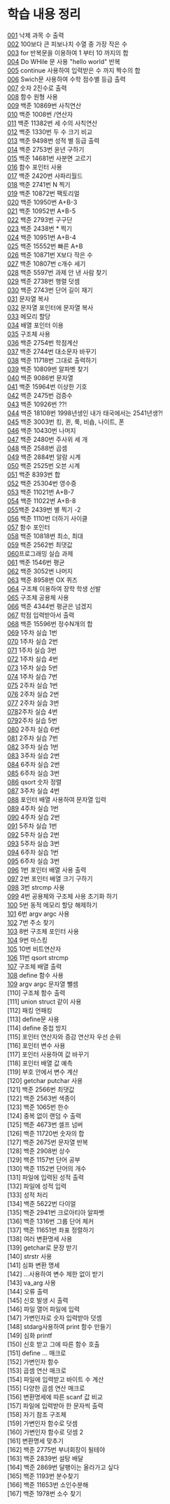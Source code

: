 # 학습 내용 정리
[001](https://github.com/fastew/Worksheet/blob/master/.vscode/001.c) 낙제 과목 수 출력<br>
[002](https://github.com/fastew/Worksheet/blob/master/.vscode/002.c) 100보다 큰 피보나치 수열 중 가장 작은 수<br>
[003](https://github.com/fastew/Worksheet/blob/master/.vscode/003.c) for 반복문을 이용하여 1 부터 10 까지의 합 <br>
[004](https://github.com/fastew/Worksheet/blob/master/.vscode/004.c) Do WHile 문 사용 "hello world" 반복<br>
[005](https://github.com/fastew/Worksheet/blob/master/.vscode/005.c) continue 사용하여 입력받은 수 까지 짝수의 합 <br>
[006](https://github.com/fastew/Worksheet/blob/master/.vscode/006.c) Swich문 사용하여 수학 점수별 등급 출력<br>
[007](https://github.com/fastew/Worksheet/blob/master/.vscode/007.c) 숫자 2진수로 출력<br>
[008](https://github.com/fastew/Worksheet/blob/master/008.c) 함수 원형 사용<br>
[009](https://github.com/fastew/Worksheet/blob/master/009.c) 백준 10869번 사칙연산 <br>
[010](https://github.com/fastew/Worksheet/blob/master/010.c) 백준 1008번 /연산자<br>
[011](https://github.com/fastew/Worksheet/blob/master/011.c) 백준 11382번 세 수의 사칙연산 <br>
[012](https://github.com/fastew/Worksheet/blob/master/012.c) 백준 1330번 두 수 크기 비교 <br>
[013](https://github.com/fastew/Worksheet/blob/master/013.c) 백준 9498번 성적 별 등급 출력<br>
[014](https://github.com/fastew/Worksheet/blob/master/014.c) 백준 2753번 윤년 구하기<br>
[015](https://github.com/fastew/Worksheet/blob/master/015.c) 백준 14681번 사분면 고르기 <br>
[016](https://github.com/fastew/Worksheet/blob/master/016.c) 함수 포인터 사용 <br>
[017](https://github.com/fastew/Worksheet/blob/master/017.c) 백준 2420번 사파리월드<br>
[018](https://github.com/fastew/Worksheet/blob/master/018.c) 백준 2741번 N 찍기<br>
[019](https://github.com/fastew/Worksheet/blob/master/019.c) 백준 10872번 팩토리얼 <br>
[020](https://github.com/fastew/Worksheet/blob/master/020.c) 백준 10950번 A+B-3<br>
[021](https://github.com/fastew/Worksheet/blob/master/021.c) 백준 10952번 A+B-5<br>
[022](https://github.com/fastew/Worksheet/blob/master/022.c) 백준 2793번 구구단<br>
[023](https://github.com/fastew/Worksheet/blob/master/023.c) 백준 2438번 * 찍기<br>
[024](https://github.com/fastew/Worksheet/blob/master/024.c) 백준 10951번 A+B-4<br>
[025](https://github.com/fastew/Worksheet/blob/master/025.c) 백준 15552번 빠른 A+B<br>
[026](https://github.com/fastew/Worksheet/blob/master/026.c) 백준 10871번 X보다 작은 수<br>
[027](https://github.com/fastew/Worksheet/blob/master/027.c) 백준 10807번 c개수 세기<br>
[028](https://github.com/fastew/Worksheet/blob/master/028.c) 백준 5597번 과제 안 낸 사람 찾기<br>
[029](https://github.com/fastew/Worksheet/blob/master/029.c) 백준 2738번 행렬 덧셈<br>
[030](https://github.com/fastew/Worksheet/blob/master/030.c) 백준 2743번 단어 길이 재기 <br>
[031](https://github.com/fastew/Worksheet/blob/master/031.c) 문자열 복사<br>
[032](https://github.com/fastew/Worksheet/blob/master/032.c) 문자열 포인터에 문자열 복사<br>
[033](https://github.com/fastew/Worksheet/blob/master/033.c) 메모리 할당 <br>
[034](https://github.com/fastew/Worksheet/blob/master/034.c) 배열 포인터 이용<br>
[035](https://github.com/fastew/Worksheet/blob/master/035.c) 구조체 사용<br>
[036](https://github.com/fastew/Worksheet/blob/master/036.c) 백준 2754번 학점계산<br>
[037](https://github.com/fastew/Worksheet/blob/master/037.c) 백준 2744번 대소문자 바꾸기<br>
[038](https://github.com/fastew/Worksheet/blob/master/038.c) 백준 11718번 그대로 출력하기 <br>
[039](https://github.com/fastew/Worksheet/blob/master/039.c) 백준 10809번 알파벳 찾기<br>
[040](https://github.com/fastew/Worksheet/blob/master/040.c) 백준 9086번 문자열<br>
[041](https://github.com/fastew/Worksheet/blob/master/041.c) 백준 15964번 이상한 기호 <br>
[042](https://github.com/fastew/Worksheet/blob/master/043.c) 백준 2475번 검증수<br>
[043](https://github.com/fastew/Worksheet/blob/master/043.c) 백준 10926번 ??!<br>
[044](https://github.com/fastew/Worksheet/blob/master/043.c) 백준 18108번 1998년생인 내가 태국에서는 2541년생?!<br>
[045](https://github.com/fastew/Worksheet/blob/master/043.c) 백준 3003번 킹, 퀸, 룩, 비숍, 나이트, 폰<br>
[046](https://github.com/fastew/Worksheet/blob/master/043.c) 백준 10430번 나머지 <br>
[047](https://github.com/fastew/Worksheet/blob/master/043.c) 백준 2480번 주사위 세 개 <br>
[048](https://github.com/fastew/Worksheet/blob/master/043.c) 백준 2588번 곱셈<br>
[049](https://github.com/fastew/Worksheet/blob/master/043.c) 백준 2884번 알람 시계<br>
[050](https://github.com/fastew/Worksheet/blob/master/043.c) 백준 2525번 오븐 시계<br>
[051](https://github.com/fastew/Worksheet/blob/master/043.c) 백준 8393번 합<br>
[052](https://github.com/fastew/Worksheet/blob/master/043.c) 백준 25304번 영수증 <br>
[053](https://github.com/fastew/Worksheet/blob/master/043.c) 백준 11021번 A+B-7<br>
[054](https://github.com/fastew/Worksheet/blob/master/043.c) 백준 11022번 A+B-8<br>
[055](https://github.com/fastew/Worksheet/blob/master/043.c)백준 2439번 별 찍기 -2<br>
[056](https://github.com/fastew/Worksheet/blob/master/043.c) 백준 1110번 더하기 사이클<br>
[057](https://github.com/fastew/Worksheet/blob/master/043.c) 함수 포인터 <br>
[058](https://github.com/fastew/Worksheet/blob/master/043.c) 백준 10818번 최소, 최대<br>
[059](https://github.com/fastew/Worksheet/blob/master/043.c) 백준 2562번 최댓값<br>
[060](https://github.com/fastew/Worksheet/blob/master/043.c)프로그래밍 실습 과제<br>
[061](https://github.com/fastew/Worksheet/blob/master/043.c) 백준 1546번 평균<br>
[062](https://github.com/fastew/Worksheet/blob/master/043.c) 백준 3052번 나머지<br>
[063](https://github.com/fastew/Worksheet/blob/master/043.c) 백준 8958번 OX 퀴즈 <br>
[064](https://github.com/fastew/Worksheet/blob/master/043.c) 구조체 이용하여 장학 학생 선발<br>
[065](https://github.com/fastew/Worksheet/blob/master/043.c) 구조체 공용체 사용<br>
[066](https://github.com/fastew/Worksheet/blob/master/043.c) 백준 4344번 평균은 넘겠지<br>
[067](https://github.com/fastew/Worksheet/blob/master/043.c) 학점 입력받아서 출력<br>
[068](https://github.com/fastew/Worksheet/blob/master/043.c) 백준 15596번 정수N개의 합<br>
[069](https://github.com/fastew/Worksheet/blob/master/043.c) 1주차 실습 1번 <br>
[070](https://github.com/fastew/Worksheet/blob/master/043.c) 1주차 실습 2번 <br>
[071](https://github.com/fastew/Worksheet/blob/master/043.c) 1주차 실습 3번<br>
[072](https://github.com/fastew/Worksheet/blob/master/043.c) 1주차 실습 4번<br>
[073](https://github.com/fastew/Worksheet/blob/master/043.c) 1주차 실습 5번<br>
[074](https://github.com/fastew/Worksheet/blob/master/043.c) 1주차 실습 7번<br>
[075](https://github.com/fastew/Worksheet/blob/master/043.c) 2주차 실습 1번 <br>
[076](https://github.com/fastew/Worksheet/blob/master/043.c) 2주차 실습 2번 <br>
[077](https://github.com/fastew/Worksheet/blob/master/043.c) 2주차 실습 3번 <br>
[078](https://github.com/fastew/Worksheet/blob/master/078c)2주차 실습 4번 <br>
[079](https://github.com/fastew/Worksheet/blob/master/079.c)2주차 실습 5번<br>
[080](https://github.com/fastew/Worksheet/blob/master/080.c) 2주차 실습 6번<br>
[081](https://github.com/fastew/Worksheet/blob/master/081.c) 2주차 실습 7번 <br>
[082](https://github.com/fastew/Worksheet/blob/master/082.c) 3주차 실습 1번 <br>
[083](https://github.com/fastew/Worksheet/blob/master/083.c) 3주차 실습 2번 <br>
[084](https://github.com/fastew/Worksheet/blob/master/084.c) 6주차 실습 2번 <br>
[085](https://github.com/fastew/Worksheet/blob/master/085.c) 6주차 실습 3번 <br>
[086](https://github.com/fastew/Worksheet/blob/master/086.c) qsort 숫자 정렬 <br>
[087](https://github.com/fastew/Worksheet/blob/master/087.c) 3주차 실습 4번<br>
[088](https://github.com/fastew/Worksheet/blob/master/088.c) 포인터 배열 사용하여 문자열 입력 <br>
[089](https://github.com/fastew/Worksheet/blob/master/089.c) 4주차 실습 1번 <br>
[090](https://github.com/fastew/Worksheet/blob/master/090.c) 4주차 실습 2번 <br>
[091](https://github.com/fastew/Worksheet/blob/master/091.c) 5주차 실습 1번<br>
[092](https://github.com/fastew/Worksheet/blob/master/092.c) 5주차 실습 2번<br>
[093](https://github.com/fastew/Worksheet/blob/master/093.c) 5주차 실습 3번 <br>
[094](https://github.com/fastew/Worksheet/blob/master/094.c) 6주차 실습 1번 <br>
[095](https://github.com/fastew/Worksheet/blob/master/095.c) 6주차 실습 3번 <br>
[096](https://github.com/fastew/Worksheet/blob/master/096.c) 1번 포인터 배열 사용 출력 <br>
[097](https://github.com/fastew/Worksheet/blob/master/097.c) 2번 포인터 배열 크기 구하기<br>
[098](https://github.com/fastew/Worksheet/blob/master/098.c) 3번 strcmp 사용<br>
[099](https://github.com/fastew/Worksheet/blob/master/099.c) 4번 공용체와 구조체 사용 초기화 하기<br>
[100](https://github.com/fastew/Worksheet/blob/master/100.c) 5번 동적 메모리 할당 해제하기 <br>
[101](https://github.com/fastew/Worksheet/blob/master/101.c) 6번 argv argc 사용<br>
[102](https://github.com/fastew/Worksheet/blob/master/102.c) 7번 주소 찾기<br>
[103](https://github.com/fastew/Worksheet/blob/master/103.c) 8번 구조체 포인터 사용 <br>
[104](https://github.com/fastew/Worksheet/blob/master/104.c) 9번 마스킹 <br>
[105](https://github.com/fastew/Worksheet/blob/master/105.c) 10번 비트연산자 <br>
[106](https://github.com/fastew/Worksheet/blob/master/106.c) 11번 qsort strcmp <br>
[107](https://github.com/fastew/Worksheet/blob/master/107.c) 구조체 배열 출력 <br>
[108](https://github.com/fastew/Worksheet/blob/master/108.c) define 함수 사용 <br>
[109](https://github.com/fastew/Worksheet/blob/master/109.c) argv argc 문자열 뺄셈<br>
[110] 구조체 함수 출력 <br>
[111] union struct 같이 사용<br>
[112] 패킹 언패킹<br>
[113] define문 사용<br>
[114] define 중첩 방지<br>
[115] 포인터 연산자와 증감 연산자 우선 순위<br>
[116] 포인터 변수 사용<br>
[117] 포인터 사용하여 값 바꾸기<br>
[118] 포인터 배열 값 예측 <br>
[119] 부호 안에서 변수 계산<br>
[120] getchar putchar 사용<br>
[121] 백준 2566번 최댓값<br>
[122] 백준 2563번 색종이<br>
[123] 백준 1065번 한수 <br>
[124] 중복 없이 랜덤 수 출력<br>
[125] 백준 4673번 셀프 넘버<br>
[126] 백준 11720번 숫자의 합<br>
[127] 백준 2675번 문자열 반복 <br>
[128] 백준 2908번 상수 <br>
[129] 백준 1157번 단어 공부<br>
[130] 백준 1152번 단어의 개수 <br>
[131] 파일에 입력된 성적 출력 <br>
[132] 파일에 성적 입력 <br>
[133] 성적 처리 <br>
[134] 백준 5622번 다이얼 <br>
[135] 백준 2941번 크로아티아 알파벳<br>
[136] 백준 1316번 그룹 단어 체커 <br>
[137] 백준 11651번 좌표 정렬하기<br>
[138] 여러 변환명세 사용 <br>
[139] getchar로 문장 받기<br>
[140] strstr 사용 <br>
[141] 심화 변환 명세<br>
[142] ...사용하여 변수 제한 없이 받기<br>
[143] va_arg 사용 <br>
[144] 오류 출력 <br>
[145] 신호 발생 시 출력 <br>
[146] 파일 열어 파일에 입력 <br>
[147] 가변인자로 숫자 입력받아 덧셈<br>
[148] stdarg사용하여 print 함수 만들기 <br>
[149] 심화 printf<br>
[150] 신호 받고 그에 따른 함수 호출<br>
[151] define ... 매크로 <br>
[152] 가변인자 함수<br>
[153] 곱셈 연산 매크로<br>
[154] 파일에 입력받고 바이트 수 계산<br>
[155] 다양한 곱셈 연산 매크로<br>
[156] 변환명세에 따른 scanf 값 비교 <br>
[157] 파일에 입력받아 한 문자씩 출력 <br>
[158] 자기 참조 구조체 <br>
[159] 가변인자 함수로 덧셈 <br>
[160] 가변인자 함수로 덧셈 2<br>
[161] 변환명세 맞추기<br>
[162] 백준 2775번 부녀회장이 될테야<br>
[163] 백준 2839번 설탕 배달<br>
[164] 백준 2869번 달팽이는 올라가고 싶다<br>
[165] 백준 1193번 분수찾기<br>
[166] 백준 11653번 소인수분해<br>
[167] 백준 1978번 소수 찾기<br> 